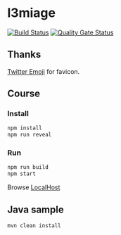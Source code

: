 # l3miage

[![Build Status](https://travis-ci.com/ViBiOh/l3miage.svg?branch=master)](https://travis-ci.com/ViBiOh/l3miage)
[![Quality Gate Status](https://sonarcloud.io/api/project_badges/measure?project=ViBiOh_l3miage&metric=alert_status)](https://sonarcloud.io/dashboard?id=ViBiOh_l3miage)

## Thanks

[Twitter Emoji](https://github.com/twitter/twemoji) for favicon.

## Course

### Install

```bash
npm install
npm run reveal
```

### Run

```bash
npm run build
npm start
```

Browse [LocalHost](http://localhost:1080)

## Java sample

```bash
mvn clean install
```

